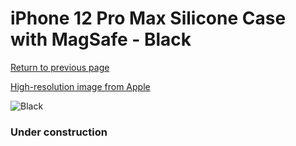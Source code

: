 # iPhone 12 Pro Max Silicone Case with MagSafe - Black

[Return to previous page](/iphone_12)

[High-resolution image from Apple](https://store.storeimages.cdn-apple.com/8756/as-images.apple.com/is/MHLG3?wid=4500&hei=4500&fmt=png)

<div style="width: 384px"><img src="/everysource/MHLG3.png" alt="Black"></div>

### Under construction

